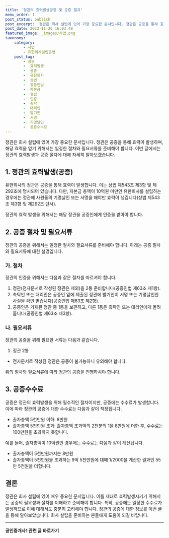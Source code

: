 ```yaml
---
title: '정관의 효력발생공증 및 공증 절차'
menu_order: 1
post_status: publish
post_excerpt: '정관은 회사 설립에 있어 가장 중요한 문서입니다. 정관은 공증을 통해 효력이 발생하며, 해당 효력을 얻기 위해서는 일정한 절차와 필요서류를 준비해야 합니다. 이번 글에서는 정관의 효력발생과 공증 절차에 대해 자세히 알아보겠습니다.'
post_date: 2023-11-26 16:03:48
featured_image: _images/사업.png
taxonomy:
    category:
        - 사업
        - 유한회사설립운영
    post_tag:
        - 정관
        -  효력발생
        -  공증
        -  유한회사
        -  상법
        -  공증인법
        -  자본금
        -  설립
        -  인증
        -  촉탁
        -  대리인
        -  발기인
        -  서명
        -  기명날인
        -  공증수수료
---
```


정관은 회사 설립에 있어 가장 중요한 문서입니다. 정관은 공증을 통해 효력이 발생하며, 해당 효력을 얻기 위해서는 일정한 절차와 필요서류를 준비해야 합니다. 이번 글에서는 정관의 효력발생과 공증 절차에 대해 자세히 알아보겠습니다.

## 1. 정관의 효력발생(공증)

유한회사의 정관은 공증을 통해 효력이 발생합니다. 이는 상법 제543조 제3항 및 제292조에 명시되어 있습니다. 다만, 자본금 총액이 10억원 미만인 유한회사를 설립하는 경우에는 정관에 사원들의 기명날인 또는 서명을 해야만 효력이 생깁니다(상법 제543조 제3항 및 제292조 단서).

정관의 효력 발생을 위해서는 해당 정관을 공증인에게 인증을 받아야 합니다.

## 2. 공증 절차 및 필요서류

정관의 공증을 위해서는 일정한 절차와 필요서류를 준비해야 합니다. 아래는 공증 절차와 필요서류에 대한 설명입니다.

### 가. 절차

정관의 인증을 위해서는 다음과 같은 절차를 따르셔야 합니다.

1. 정관(전자문서로 작성된 정관은 제외)을 2통 준비합니다(공증인법 제63조 제1항).
2. 촉탁인 또는 대리인은 공증인 앞에 제출된 정관에 발기인이 서명 또는 기명날인한 사실을 확인 받습니다(공증인법 제63조 제2항).
3. 공증인은 기재된 정관 중 1통을 보관하고, 다른 1통은 촉탁인 또는 대리인에게 돌려줍니다(공증인법 제63조 제3항).

### 나. 필요서류

정관의 공증을 위해 필요한 서류는 다음과 같습니다.

1. 정관 2통
  - 전자문서로 작성된 정관은 공증이 불가능하니 유의해야 합니다.

위의 절차와 필요서류에 따라 정관의 공증을 진행하셔야 합니다.

## 3. 공증수수료

공증은 정관의 효력발생을 위해 필수적인 절차이지만, 공증에는 수수료가 발생합니다. 이에 따라 정관의 공증에 대한 수수료는 다음과 같이 책정됩니다.

- 출자총액 5천만원 이하: 8만원
- 출자총액 5천만원 초과: 출자총액 초과액의 2천분의 1을 8만원에 더한 후, 수수료는 100만원을 초과하지 못합니다.

예를 들어, 출자총액이 10억원인 경우에는 수수료는 다음과 같이 계산됩니다.
- 출자총액이 5천만원까지는 8만원
- 출자총액이 5천만원을 초과하는 9억 5천만원에 대해 1/2000을 계산한 결과인 55만 5천원을 더합니다.

## 결론

정관은 회사 설립에 있어 매우 중요한 문서입니다. 이를 제대로 효력발생시키기 위해서는 공증의 필요성과 절차를 이해하고 준비해야 합니다. 특히, 공증에는 일정한 수수료가 발생하므로 이에 대해서도 충분히 고려해야 합니다. 정관의 공증에 대한 정보를 이번 글을 통해 알아보았습니다. 회사 설립을 준비하는 분들에게 도움이 되길 바랍니다.
<!-- wp:separator -->
<hr class="wp-block-separator has-alpha-channel-opacity"/>
<!-- /wp:separator -->

<!-- wp:group {"backgroundColor":"base","layout":{"type":"constrained"}} -->
<div class="wp-block-group has-base-background-color has-background"><!-- wp:paragraph {"align":"center","fontSize":"medium"} -->
<p class="has-text-align-center has-large-font-size"><strong>공인중개사1 관련 글 바로가기</strong></p>
<!-- /wp:paragraph -->


<!-- wp:latest-posts
{"categories":[{"id":22617,"count":19,"description":"","link":"https://uknowlaw.com/category/%ea%b3%b5%ec%9d%b8%ec%a4%91%ea%b0%9c%ec%82%ac1/","name":"공인중개사1","slug":"공인중개사1","taxonomy":"category","parent":0,"meta":[],"_links":{"self":[{"href":"https://uknowlaw.com/wp-json/wp/v2/categories/22617"}],"collection":[{"href":"https://uknowlaw.com/wp-json/wp/v2/categories"}],"about":[{"href":"https://uknowlaw.com/wp-json/wp/v2/taxonomies/category"}],"wp:post_type":[{"href":"https://uknowlaw.com/wp-json/wp/v2/posts?categories=22617"}],"curies":[{"name":"wp","href":"https://api.w.org/{rel}","templated":true}]}}],"postsToShow":100,"excerptLength":28,"postLayout":"grid","columns":2,"featuredImageAlign":"left","featuredImageSizeSlug":"large","fontSize":"small"} /--></div>
<!-- /wp:group -->
